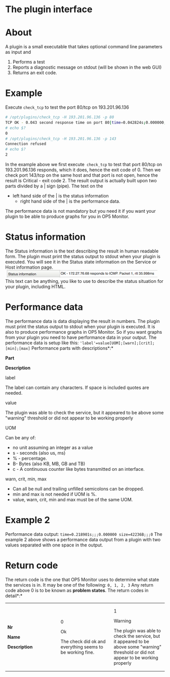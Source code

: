 # The plugin interface

# About

A plugin is a small executable that takes optional command line parameters as input and

1. Performs a test
2. Reports a diagnostic message on stdout (will be shown in the web GUI)
3. Returns an exit code.

# Example

Execute `check_tcp` to test the port 80/tcp on 193.201.96.136

``` {.bash data-syntaxhighlighter-params="brush: bash; gutter: false; theme: Confluence" data-theme="Confluence" style="brush: bash; gutter: false; theme: Confluence"}
# /opt/plugins/check_tcp -H 193.201.96.136 -p 80
TCP OK - 0.043 second response time on port 80|time=0.042824s;0.000000;0.000000;0.000000;10.000000
# echo $?
0
# /opt/plugins/check_tcp -H 193.201.96.136 -p 143
Connection refused
# echo $?
2
```

 In the example above we first execute` check_tcp` to test that port 80/tcp on 193.201.96.136 responds, which it does, hence the exit code of 0.
 Then we check port 143/tcp on the same host and that port is not open, hence the result is Critical - exit code 2.
 The result output is actually built upon two parts divided by a | sign (pipe). The text on the

- left hand side of the | is the status information
  - right hand side of the | is the performance data.

The performance data is not mandatory but you need it if you want your plugin to be able to produce graphs for you in OP5 Monitor.

# Status information

The Status information is the text describing the result in human readable form. The plugin must print the status output to stdout when your plugin is executed.
 You will see it in the Status state information on the Service or Host information page.
![](attachments/16482419/19235818.png)
 This text can be anything, you like to use to describe the status situation for your plugin, including HTML.

# Performance data

The performance data is data displaying the result in numbers. The plugin must print the status output to stdout when your plugin is executed. It is also to produce performance graphs in OP5 Monitor.
 So if you want graphs from your plugin you need to have performance data in your output.
 The performance data is setup like this:
 `'label'=value[UOM];[warn];[crit];[min];[max]`
 Performance parts with descriptions*:*

**Part**

**Description**

label

The label can contain any characters. If space is included quotes are needed.

value

The plugin was able to check the service, but it appeared to be above some "warning" threshold or did not appear to be working properly

UOM

Can be any of:

- no unit assuming an integer as a value
- s - seconds (also us, ms)
- % - percentage.
- B- Bytes (also KB, MB, GB and TB)
- c - A continuous counter like bytes transmitted on an interface.

warn, crit, min, max

- Can all be null and trailing unfilled semicolons can be dropped.
- min and max is not needed if UOM is %.
- value, warn, crit, min and max must be of the same UOM.

# Example 2

Performance data output:
 `time=0.218901s;;;0.000000 size=42236B;;;0`
 The example 2 above shows a performance data output from a plugin with two values separated with one space in the output.

# Return code

The return code is the one that OP5 Monitor uses to determine what state the services is in. It may be one of the following:
 `0, 1, 2, 3`
 Any return code above 0 is to be known as **problem states**.
 The return codes in detail*:*

<table>
<colgroup>
<col width="33%" />
<col width="33%" />
<col width="33%" />
</colgroup>
<tbody>
<tr class="odd">
<td align="left"><p><strong>Nr</strong></p>
<p><strong>Name</strong></p>
<p><strong>Description</strong></p></td>
<td align="left"><p>0</p>
<p>Ok</p>
<p>The check did ok and everything seems to be working fine.</p></td>
<td align="left"><p>1</p>
<p>Warning</p>
<p>The plugin was able to check the service, but it appeared to be above some &quot;warning&quot; threshold or did not appear to be working properly</p></td>
</tr>
</tbody>
</table>

